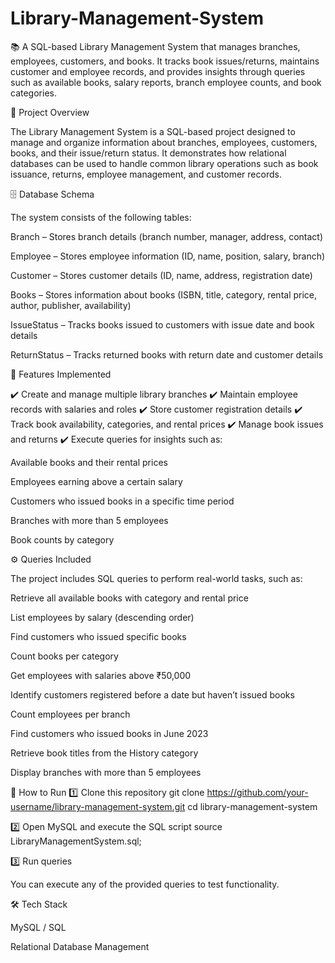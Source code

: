 # Library-Management-System
📚 A SQL-based Library Management System that manages branches, employees, customers, and books. It tracks book issues/returns, maintains customer and employee records, and provides insights through queries such as available books, salary reports, branch employee counts, and book categories.

📌 Project Overview

The Library Management System is a SQL-based project designed to manage and organize information about branches, employees, customers, books, and their issue/return status.
It demonstrates how relational databases can be used to handle common library operations such as book issuance, returns, employee management, and customer records.

🗄️ Database Schema

The system consists of the following tables:

Branch – Stores branch details (branch number, manager, address, contact)

Employee – Stores employee information (ID, name, position, salary, branch)

Customer – Stores customer details (ID, name, address, registration date)

Books – Stores information about books (ISBN, title, category, rental price, author, publisher, availability)

IssueStatus – Tracks books issued to customers with issue date and book details

ReturnStatus – Tracks returned books with return date and customer details

📂 Features Implemented

✔️ Create and manage multiple library branches
✔️ Maintain employee records with salaries and roles
✔️ Store customer registration details
✔️ Track book availability, categories, and rental prices
✔️ Manage book issues and returns
✔️ Execute queries for insights such as:

Available books and their rental prices

Employees earning above a certain salary

Customers who issued books in a specific time period

Branches with more than 5 employees

Book counts by category

⚙️ Queries Included

The project includes SQL queries to perform real-world tasks, such as:

Retrieve all available books with category and rental price

List employees by salary (descending order)

Find customers who issued specific books

Count books per category

Get employees with salaries above ₹50,000

Identify customers registered before a date but haven’t issued books

Count employees per branch

Find customers who issued books in June 2023

Retrieve book titles from the History category

Display branches with more than 5 employees

🚀 How to Run
1️⃣ Clone this repository
git clone https://github.com/your-username/library-management-system.git
cd library-management-system

2️⃣ Open MySQL and execute the SQL script
source LibraryManagementSystem.sql;

3️⃣ Run queries

You can execute any of the provided queries to test functionality.

🛠 Tech Stack

MySQL / SQL

Relational Database Management
